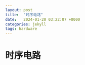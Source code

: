 ```yaml
---
layout: post
title:  "时序电路"
date:   2024-01-20 03:22:07 +0000
categories: jekyll
tags: hardware
---
```


# 时序电路

